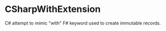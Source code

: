 CSharpWithExtension
===================

C# attempt to mimic "with" F# keyword used to create immutable records.
